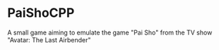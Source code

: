 # PaiShoCPP
A small game aiming to emulate the game "Pai Sho" from the TV show "Avatar: The Last Airbender"
